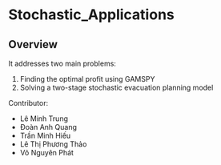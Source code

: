 # Stochastic_Applications

## Overview
It addresses two main problems:

1. Finding the optimal profit using GAMSPY
1. Solving a two-stage stochastic evacuation planning model

Contributor:
- Lê Minh Trung
- Đoàn Anh Quang
- Trần Minh Hiếu
- Lê Thị Phương Thảo
- Võ Nguyên Phát
